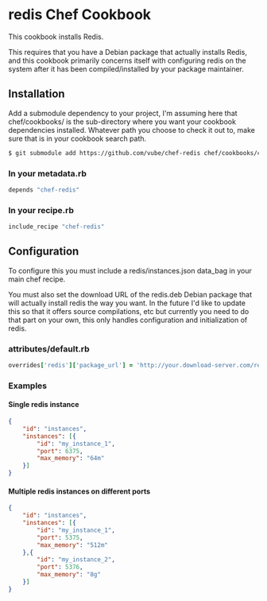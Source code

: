 redis Chef Cookbook
===================

This cookbook installs Redis.

This requires that you have a Debian package that actually installs Redis, and this
cookbook primarily concerns itself with configuring redis on the system after it has
been compiled/installed by your package maintainer.

## Installation

Add a submodule dependency to your project, I'm assuming here that chef/cookbooks/ is the sub-directory
where you want your cookbook dependencies installed.  Whatever path you choose to check it out to, make
sure that is in your cookbook search path.

```bash
$ git submodule add https://github.com/vube/chef-redis chef/cookbooks/chef-redis
```

### In your metadata.rb
```ruby
depends "chef-redis"
```

### In your recipe.rb
```ruby
include_recipe "chef-redis"
```

## Configuration

To configure this you must include a redis/instances.json data_bag in your main chef recipe.

You must also set the download URL of the redis.deb Debian package that will actually install
redis the way you want.  In the future I'd like to update this so that it offers source compilations,
etc but currently you need to do that part on your own, this only handles configuration and initialization
of redis.

### attributes/default.rb

```ruby
overrides['redis']['package_url'] = 'http://your.download-server.com/redis-2.8.9.deb'
```

### Examples

#### Single redis instance

```json
{
	"id": "instances",
	"instances": [{
		"id": "my_instance_1",
		"port": 6375,
		"max_memory": "64m"
	}]
}
```

#### Multiple redis instances on different ports

```json
{
	"id": "instances",
	"instances": [{
		"id": "my_instance_1",
		"port": 5375,
		"max_memory": "512m"
	},{
		"id": "my_instance_2",
		"port": 5376,
		"max_memory": "8g"
	}]
}
```
